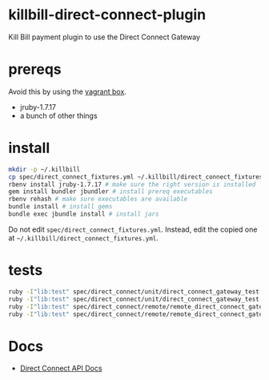 # killbill-direct-connect-plugin

Kill Bill payment plugin to use the Direct Connect Gateway

# prereqs

Avoid this by using the [vagrant box](https://github.com/NGPVAN/killbill-you-vagrant).

- jruby-1.7.17
- a bunch of other things

# install

```sh
mkdir -p ~/.killbill
cp spec/direct_connect_fixtures.yml ~/.killbill/direct_connect_fixtures.yml # edit the ~ one to have your credentials
rbenv install jruby-1.7.17 # make sure the right version is installed
gem install bundler jbundler # install prereq executables
rbenv rehash # make sure executables are available
bundle install # install gems
bundle exec jbundle install # install jars
```

Do not edit `spec/direct_connect_fixtures.yml`. Instead, edit the copied one at `~/.killbill/direct_connect_fixtures.yml`.

# tests

```sh
ruby -I"lib:test" spec/direct_connect/unit/direct_connect_gateway_test.rb # run unit tests
ruby -I"lib:test" spec/direct_connect/unit/direct_connect_gateway_test.rb -n "test_method_name" # run unit test "test_method_name"
ruby -I"lib:test" spec/direct_connect/remote/remote_direct_connect_gateway_test.rb # run remote tests
ruby -I"lib:test" spec/direct_connect/remote/remote_direct_connect_gateway_test.rb -n "test_method_name" # run remote test "test_method_name"
```

# Docs

- [Direct Connect API Docs](https://gateway.1directconnect.com/paygate/nethelp/)
